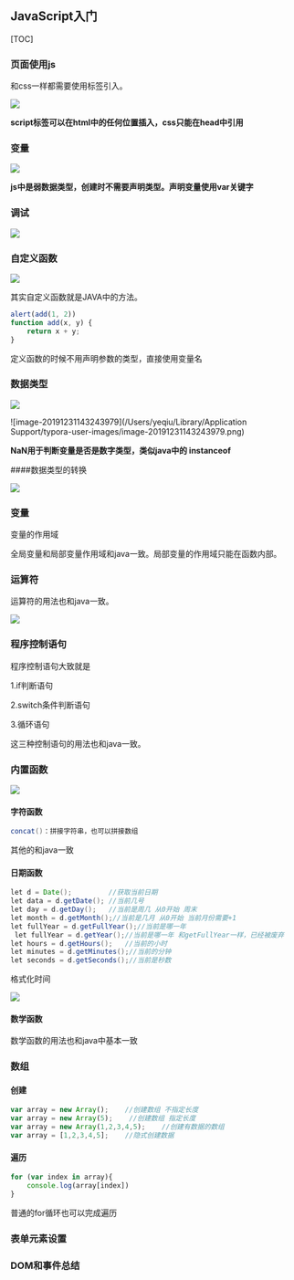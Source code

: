 ## JavaScript入门

[TOC]

### 页面使用js

和css一样都需要使用标签引入。

![](https://tva1.sinaimg.cn/large/006tNbRwly1gafq1em0zij30oi0axq52.jpg)

**script标签可以在html中的任何位置插入，css只能在head中引用**



### 变量

![](https://tva1.sinaimg.cn/large/006tNbRwly1gafvhr6mvyj30yj0i3t9p.jpg)

**js中是弱数据类型，创建时不需要声明类型。声明变量使用var关键字**





### 调试

![](https://tva1.sinaimg.cn/large/006tNbRwly1gafvlsr4sbj30yf0f975b.jpg)



### 自定义函数

![](https://tva1.sinaimg.cn/large/006tNbRwly1gafvt1am5bj30z60ildhh.jpg)

其实自定义函数就是JAVA中的方法。

~~~javascript
alert(add(1, 2))
function add(x, y) {
    return x + y;
}
~~~

定义函数的时候不用声明参数的类型，直接使用变量名





### 数据类型

![](https://tva1.sinaimg.cn/large/006tNbRwly1gafw5uf4tcj30oz0cvwf9.jpg)

![image-20191231143243979](/Users/yeqiu/Library/Application Support/typora-user-images/image-20191231143243979.png)

**NaN用于判断变量是否是数字类型，类似java中的 instanceof**





####数据类型的转换

![](https://tva1.sinaimg.cn/large/006tNbRwly1gafwrmcb06j30og0dx76s.jpg)



### 变量

变量的作用域

全局变量和局部变量作用域和java一致。局部变量的作用域只能在函数内部。



### 运算符

运算符的用法也和java一致。



![](https://tva1.sinaimg.cn/large/006tNbRwly1gafz2f6q8yj310n0ixmz1.jpg)





### 程序控制语句

程序控制语句大致就是

1.if判断语句

2.switch条件判断语句

3.循环语句

这三种控制语句的用法也和java一致。



### 内置函数

![](https://tva1.sinaimg.cn/large/006tNbRwly1gafzde5cnqj30wi0gz40d.jpg)



#### 字符函数

~~~java
concat()：拼接字符串，也可以拼接数组
~~~

其他的和java一致



#### 日期函数

~~~java
let d = Date();         //获取当前日期
let data = d.getDate(); //当前几号
let day = d.getDay();   //当前是周几 从0开始 周末
let month = d.getMonth();//当前是几月 从0开始 当前月份需要+1
let fullYear = d.getFullYear();//当前是哪一年
 let fullYear = d.getYear();//当前是哪一年 和getFullYear一样，已经被废弃
let hours = d.getHours();   //当前的小时
let minutes = d.getMinutes();//当前的分钟
let seconds = d.getSeconds();//当前是秒数
~~~

格式化时间

![](https://tva1.sinaimg.cn/large/006tNbRwly1gafzwd6ncwj30mv0bsjtf.jpg)





#### 数学函数

数学函数的用法也和java中基本一致



### 数组

#### 创建

```javascript
var array = new Array();    //创建数组 不指定长度
var array = new Array(5);    //创建数组 指定长度
var array = new Array(1,2,3,4,5);    //创建有数据的数组
var array = [1,2,3,4,5];    //隐式创建数据
```

#### 遍历

```javascript
for (var index in array){
    console.log(array[index])
}
```

普通的for循环也可以完成遍历





### 表单元素设置



### DOM和事件总结



